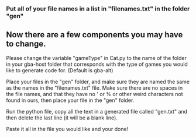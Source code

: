 ### Put all of your file names in a list in "filenames.txt" in the folder "gen"

## Now there are a few components you may have to change.

Please change the variable "gameType" in Cat.py to the name of the folder in your gba-host folder that corresponds with the type of games you would like to generate code for. (Default is gba-alt)


Place your files in the "gen" folder, and make sure they are named the same as the names in the "filenames.txt" file. Make sure there are no spaces in the file names, and that they have no ' or % or other weird characters not found in ours, then place your file in the "gen" folder.

Run the python file, copy all the text in a generated file called "gen.txt" and then delete the last line (it will be a blank line).

Paste it all in the file you would like and your done!
